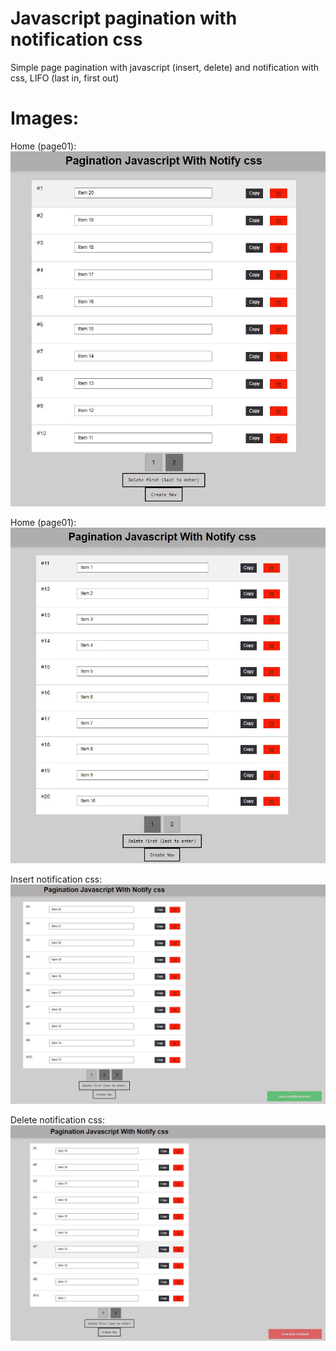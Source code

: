 # Javascript pagination with notification css
Simple page pagination with javascript (insert, delete) and notification with css, LIFO (last in, first out)


#


# Images:

Home (page01):<br>
![plot](./imgs/home01.JPG)

Home (page01):<br>
![plot](./imgs/home02.JPG)

Insert notification css:<br>
![plot](./imgs/insert_notification.jpg)

Delete notification css:<br>
![plot](./imgs/delete_notification.JPG)
